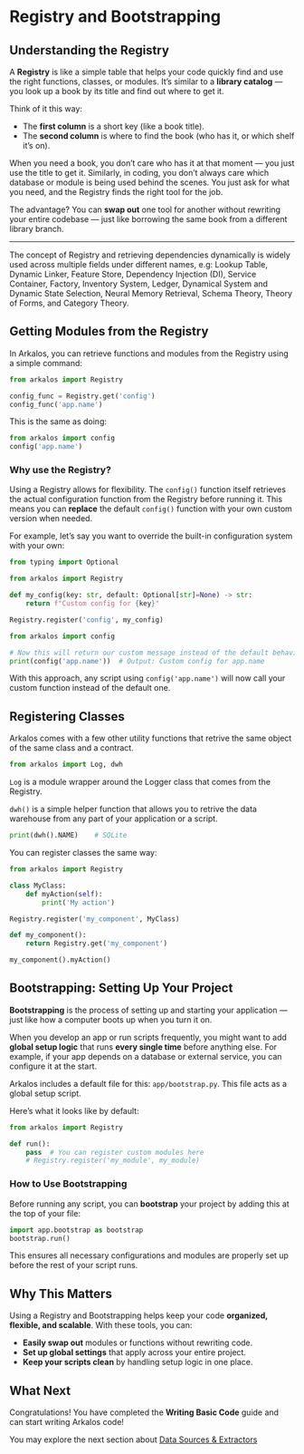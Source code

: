 # Registry and Bootstrapping

## Understanding the Registry

A **Registry** is like a simple table that helps your code quickly find and use the right functions, classes, or modules. It’s similar to a **library catalog** — you look up a book by its title and find out where to get it.

Think of it this way:

- The **first column** is a short key (like a book title).
- The **second column** is where to find the book (who has it, or which shelf it’s on).

When you need a book, you don’t care who has it at that moment — you just use the title to get it. Similarly, in coding, you don’t always care which database or module is being used behind the scenes. You just ask for what you need, and the Registry finds the right tool for the job.

The advantage? You can **swap out** one tool for another without rewriting your entire codebase — just like borrowing the same book from a different library branch.

---

The concept of Registry and retrieving dependencies dynamically is widely used across multiple fields under different names, e.g: Lookup Table, Dynamic Linker, Feature Store, Dependency Injection (DI), Service Container, Factory, Inventory System, Ledger, Dynamical System and Dynamic State Selection, Neural Memory Retrieval, Schema Theory, Theory of Forms, and Category Theory.


## Getting Modules from the Registry

In Arkalos, you can retrieve functions and modules from the Registry using a simple command:

```python
from arkalos import Registry

config_func = Registry.get('config')
config_func('app.name')
```

This is the same as doing:

```python
from arkalos import config
config('app.name')
```

### Why use the Registry?
Using a Registry allows for flexibility. The `config()` function itself retrieves the actual configuration function from the Registry before running it. This means you can **replace** the default `config()` function with your own custom version when needed.

For example, let’s say you want to override the built-in configuration system with your own:

```python
from typing import Optional

from arkalos import Registry

def my_config(key: str, default: Optional[str]=None) -> str:
    return f"Custom config for {key}"

Registry.register('config', my_config)

from arkalos import config

# Now this will return our custom message instead of the default behavior
print(config('app.name'))  # Output: Custom config for app.name
```

With this approach, any script using `config('app.name')` will now call your custom function instead of the default one.



## Registering Classes

Arkalos comes with a few other utility functions that retrive the same object of the same class and a contract.

```python
from arkalos import Log, dwh
```

`Log` is a module wrapper around the Logger class that comes from the Registry.

`dwh()` is a simple helper function that allows you to retrive the data warehouse from any part of your application or a script.

```python
print(dwh().NAME)    # SQLite
```

You can register classes the same way:

```python
from arkalos import Registry

class MyClass:
    def myAction(self):
        print('My action')

Registry.register('my_component', MyClass)

def my_component():
    return Registry.get('my_component')

my_component().myAction()
```

## Bootstrapping: Setting Up Your Project

**Bootstrapping** is the process of setting up and starting your application — just like how a computer boots up when you turn it on.

When you develop an app or run scripts frequently, you might want to add **global setup logic** that runs **every single time** before anything else. For example, if your app depends on a database or external service, you can configure it at the start.

Arkalos includes a default file for this: `app/bootstrap.py`. This file acts as a global setup script.

Here’s what it looks like by default:

```python title="app/bootstrap.py"
from arkalos import Registry

def run():
    pass  # You can register custom modules here
    # Registry.register('my_module', my_module)
```

### How to Use Bootstrapping
Before running any script, you can **bootstrap** your project by adding this at the top of your file:

```python
import app.bootstrap as bootstrap
bootstrap.run()
```

This ensures all necessary configurations and modules are properly set up before the rest of your script runs.




## Why This Matters

Using a Registry and Bootstrapping helps keep your code **organized, flexible, and scalable**. With these tools, you can:

- **Easily swap out** modules or functions without rewriting code.
- **Set up global settings** that apply across your entire project.
- **Keep your scripts clean** by handling setup logic in one place.


## What Next

Congratulations! You have completed the **Writing Basic Code** guide and can start writing Arkalos code!

You may explore the next section about [Data Sources & Extractors](/docs/data-sources)
